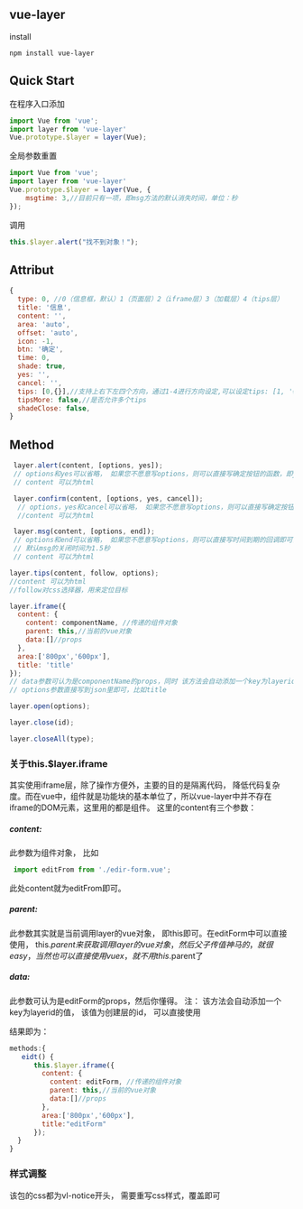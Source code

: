 ## vue-layer
install
```shell
npm install vue-layer
```

## Quick Start

在程序入口添加
```js
import Vue from 'vue';
import layer from 'vue-layer'
Vue.prototype.$layer = layer(Vue);
```
全局参数重置
```js
import Vue from 'vue';
import layer from 'vue-layer'
Vue.prototype.$layer = layer(Vue, {
    msgtime: 3,//目前只有一项，即msg方法的默认消失时间，单位：秒
});
```
调用
```js
this.$layer.alert("找不到对象！");
```

## Attribut
```js
{
  type: 0, //0（信息框，默认）1（页面层）2（iframe层）3（加载层）4（tips层）
  title: '信息',
  content: '',
  area: 'auto',
  offset: 'auto',
  icon: -1,
  btn: '确定',
  time: 0,
  shade: true,
  yes: '',
  cancel: '',
  tips: [0,{}],//支持上右下左四个方向，通过1-4进行方向设定,可以设定tips: [1, '#c00']
  tipsMore: false,//是否允许多个tips
  shadeClose: false,
}
```
## Method
```js
 layer.alert(content, [options, yes]);
 // options和yes可以省略， 如果您不愿意写options，则可以直接写确定按钮的函数，即yes
 // content 可以为html
```

```js
 layer.confirm(content, [options, yes, cancel]);
  // options，yes和cancel可以省略， 如果您不愿意写options，则可以直接写确定按钮的函数，即yes，或者覆盖默认的cancel方法。PS：yes和cancel方法不能互换
  //content 可以为html
```
```js
 layer.msg(content, [options, end]);
 // options和end可以省略， 如果您不愿意写options，则可以直接写时间到期的回调即可，即end方法
 // 默认msg的关闭时间为1.5秒
 // content 可以为html
```
```js
layer.tips(content, follow, options);
//content 可以为html
//follow对css选择器，用来定位目标
```
```js
layer.iframe({
  content: {
    content: componentName, //传递的组件对象
    parent: this,//当前的vue对象
    data:[]//props
  },
  area:['800px','600px'],
  title: 'title'
});
// data参数可认为是componentName的props，同时 该方法会自动添加一个key为layerid的值， 该值为创建层的id， 可以直接用来关闭该层
// options参数直接写到json里即可，比如title
```
```js
layer.open(options);
```
```js
layer.close(id);
```
```js
layer.closeAll(type);
```

### 关于this.$layer.iframe
 其实使用iframe层，除了操作方便外，主要的目的是隔离代码， 降低代码复杂度。而在vue中，组件就是功能块的基本单位了，所以vue-layer中并不存在iframe的DOM元素，这里用的都是组件。 这里的content有三个参数：

 ##### content:
  此参数为组件对象， 比如
  ```js
   import editFrom from './edir-form.vue';
```
  此处content就为editFrom即可。

  ##### parent:

  此参数其实就是当前调用layer的vue对象， 即this即可。在editForm中可以直接使用， this.$parent来获取调用layer的vue对象，然后父子传值神马的，就很easy，当然也可以直接使用vuex，就不用this.$parent了

  ##### data:
  此参数可认为是editForm的props，然后你懂得。 注： 该方法会自动添加一个key为layerid的值， 该值为创建层的id， 可以直接使用

结果即为：
```js
methods:{
   eidt() {
	  this.$layer.iframe({
		content: {
		  content: editForm, //传递的组件对象
		  parent: this,//当前的vue对象
		  data:[]//props
		},
		area:['800px','600px'],
		title:"editForm"
	  });
  }
}
```

### 样式调整
该包的css都为vl-notice开头， 需要重写css样式，覆盖即可
